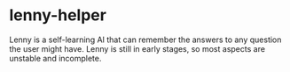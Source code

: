 # lenny-helper
Lenny is a self-learning AI that can remember the answers to any question the user might have. Lenny is still in early stages, so most aspects are unstable and incomplete.
